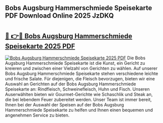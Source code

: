 ## Bobs Augsburg Hammerschmiede Speisekarte PDF Download Online 2025 JzDKQ

# <h2><a href="http://gcc9xp7.nevu.top/?p=Bobs+Augsburg+Hammerschmiede+Speisekarte">🔗 👉🔴 Bobs Augsburg Hammerschmiede Speisekarte 2025 PDF</a></h2>

[![Bobs Augsburg Hammerschmiede Speisekarte 2025 PDF](https://i.imgur.com/dBaPXMq.png)](http://gcc9xp7.nevu.top/?p=Bobs+Augsburg+Hammerschmiede+Speisekarte)
Die Bobs Augsburg Hammerschmiede Speisekarte ist die Kunst, ein Gericht zu kreieren und zwischen einer Vielzahl von Gerichten zu wählen. Auf unserer Bobs Augsburg Hammerschmiede Speisekarte stehen verschiedene leichte und frische Salate. Für diejenigen, die Fleisch bevorzugen, bieten wir eine Auswahl an Gerichten auf der Bobs Augsburg Hammerschmiede Speisekarte an: Rindfleisch, Schweinefleisch, Huhn und Fisch. Unseren Auserwählten bieten wir Gourmet-Gerichte wie Schaschlik und Steak an, die bei lebendem Feuer zubereitet werden. Unser Team ist immer bereit, Ihnen bei der Auswahl der Speisen auf der Bobs Augsburg Hammerschmiede Speisekarte zu helfen und Ihnen einen bequemen und angenehmen Service zu bieten.
